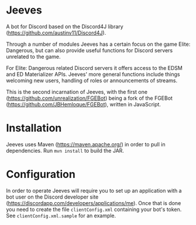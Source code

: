 # Jeeves

A bot for Discord based on the Discord4J library (https://github.com/austinv11/Discord4J).

Through a number of modules Jeeves has a certain focus on the game Elite: Dangerous, but can also provide useful functions for Discord servers unrelated to the game.

For Elite: Dangerous related Discord servers it offers access to the EDSM and ED Materializer APIs.
Jeeves' more general functions include things welcoming new users, handling of roles or announcements of streams.

This is the second incarnation of Jeeves, with the first one (https://github.com/unrealization/FGEBot) being a fork of the FGEBot (https://github.com/JBHemloque/FGEBot), written in JavaScript.

# Installation

Jeeves uses Maven (https://maven.apache.org/) in order to pull in dependencies.
Run `mvn install` to build the JAR.

# Configuration

In order to operate Jeeves will require you to set up an application with a bot user on the Discord developer site (https://discordapp.com/developers/applications/me).
Once that is done you need to create the file `clientConfig.xml` containing your bot's token. See `clientConfig.xml.sample` for an example.
